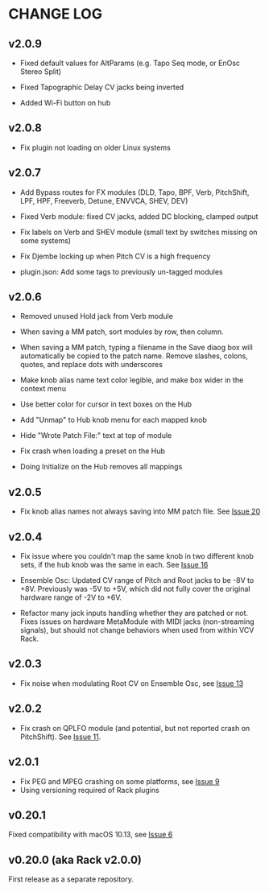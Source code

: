 # CHANGE LOG

## v2.0.9

- Fixed default values for AltParams (e.g. Tapo Seq mode, or EnOsc Stereo Split)

- Fixed Tapographic Delay CV jacks being inverted

- Added Wi-Fi button on hub


## v2.0.8

- Fix plugin not loading on older Linux systems

## v2.0.7

- Add Bypass routes for FX modules (DLD, Tapo, BPF, Verb, PitchShift, LPF, HPF, Freeverb, Detune, ENVVCA, SHEV, DEV)

- Fixed Verb module: fixed CV jacks, added DC blocking, clamped output

- Fix labels on Verb and SHEV module (small text by switches missing on some systems)

- Fix Djembe locking up when Pitch CV is a high frequency

- plugin.json: Add some tags to previously un-tagged modules

## v2.0.6

- Removed unused Hold jack from Verb module

- When saving a MM patch, sort modules by row, then column.

- When saving a MM patch, typing a filename in the Save diaog box will
  automatically be copied to the patch name. Remove slashes, colons, quotes,
  and replace dots with underscores

- Make knob alias name text color legible, and make box wider in the context menu

- Use better color for cursor in text boxes on the Hub

- Add "Unmap" to Hub knob menu for each mapped knob

- Hide "Wrote Patch File:" text at top of module

- Fix crash when loading a preset on the Hub

- Doing Initialize on the Hub removes all mappings


## v2.0.5

- Fix knob alias names not always saving into MM patch file. See [Issue 20](https://github.com/4ms/4ms-vcv/issues/20)

## v2.0.4

- Fix issue where you couldn't map the same knob in two different knob sets,
  if the hub knob was the same in each. 
  See [Issue 16](https://github.com/4ms/4ms-vcv/issues/16)

- Ensemble Osc: Updated CV range of Pitch and Root jacks to be -8V to +8V.
  Previously was -5V to +5V, which did not fully cover the original hardware
  range of -2V to +6V.

- Refactor many jack inputs handling whether they are patched or not. Fixes
  issues on hardware MetaModule with MIDI jacks (non-streaming signals), but
  should not change behaviors when used from within VCV Rack.


## v2.0.3

- Fix noise when modulating Root CV on Ensemble Osc, see [Issue 13](https://github.com/4ms/4ms-vcv/issues/13)

## v2.0.2

- Fix crash on QPLFO module (and potential, but not reported crash on
  PitchShift). See [Issue 11](https://github.com/4ms/4ms-vcv/issues/11).

## v2.0.1

- Fix PEG and MPEG crashing on some platforms, see [Issue 9](https://github.com/4ms/4ms-vcv/issues/9)
- Using versioning required of Rack plugins


## v0.20.1 

Fixed compatibility with macOS 10.13, see [Issue 6](https://github.com/4ms/4ms-vcv/issues/6)

## v0.20.0 (aka Rack v2.0.0)

First release as a separate repository.


